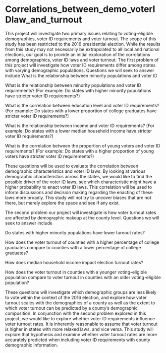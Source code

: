# Correlations_between_demo_voterIDlaw_and_turnout
This project will investigate two primary issues relating to voting-eligible demographics, voter ID requirements and voter turnout. The scope of this study has been restricted to the 2016 presidential election. While the results from this study may not necessarily be extrapolated to all local and national elections, our goal is to provide an initial exploration of the correlations among demographics, voter ID laws and voter turnout. The first problem of this project will investigate how voter ID requirements differ among states with varying demographic populations. Questions we will seek to answer include What is the relationship between minority populations and voter ID

What is the relationship between minority populations and voter ID requirements? (For example: Do states with higher minority populations have stricter voter ID requirements?)

What is the correlation between education level and voter ID requirements? (For example: Do states with a lower proportion of college graduates have stricter voter ID requirements?)

What is the relationship between income and voter ID requirements? (For example: Do states with a lower median household income have stricter voter ID requirements?)

What is the correlation between the proportion of young voters and voter ID requirements? (For example: Do states with a higher proportion of young voters have stricter voter ID requirements?)

These questions will be used to evaluate the correlation between demographic characteristics and voter ID laws. By looking at various demographic characteristics across the states, we would like to find the possible driver of the voter ID laws, see which characteristic might have a higher probability to enact voter ID laws. This correlation will be used to inform discussions and decision making regarding the enacting of these laws more broadly. This study will not try to uncover biases that are not there, but merely explore the space and see if any exist.

The second problem our project will investigate is how voter turnout rates are affected by demographic makeup at the county level. Questions we will seek to answer include

Do states with higher minority populations have lower turnout rates?

How does the voter turnout of counties with a higher percentage of college graduates compare to counties with a lower percentage of college graduates?

How does median household income impact election turnout rates?

How does the voter turnout in counties with a younger voting-eligible population compare to voter turnout in counties with an older voting-eligible population?

These questions will investigate which demographic groups are less likely to vote within the context of the 2016 election, and explore how voter turnout scales with the demographics of a county as well as the extent to which voter turnout can be predicted by a county’s demographic composition. In conjunction with the second problem explored in this project, we would like to explore whether voter ID requirements influence voter turnout rates. It is inherently reasonable to assume that voter turnout is higher in states with more relaxed laws, and vice versa. This study will explore that hypothesis and examine whether voter turnout rates are more accurately predicted when including voter ID requirements with county demographic information.

